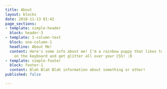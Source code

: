 ```yaml
---
title: About
layout: blocks
date: 2018-11-13 01:42
page_sections:
- template: simple-header
  block: header-3
- template: 1-column-text
  block: one-column-1
  headline: About Me!
  content: Here's some info about me! I'm a rainbow puppy that likes to roll his paws
    on the keyboard and get glitter all over your CSS! :D
- template: simple-footer
  block: footer-1
  content: Blah Blah Blah information about something or other!
published: false

---
```

